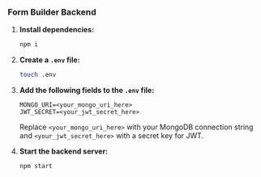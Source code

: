 
### Form Builder Backend

1. **Install dependencies:**
    ```bash
    npm i
    ```

2. **Create a `.env` file:**
   
    ```bash
    touch .env
    ```

3. **Add the following fields to the `.env` file:**
   
    ```plaintext
    MONGO_URI=<your_mongo_uri_here>
    JWT_SECRET=<your_jwt_secret_here>
    ```

    Replace `<your_mongo_uri_here>` with your MongoDB connection string and `<your_jwt_secret_here>` with a secret key for JWT.

4. **Start the backend server:**
   
    ```bash
    npm start
    ```